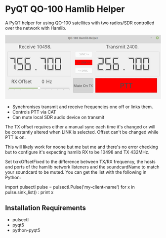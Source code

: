 # PyQT QO-100 Hamlib Helper

A PyQT helper for using QO-100 satellites with two radios/SDR controlled over the network with Hamlib. 

![application screen shot](https://raw.githubusercontent.com/JayGe/qo100helper/master/screenshot.png)

* Synchronises transmit and receive frequencies one off or links them.
* Controls PTT via CAT
* Can mute local SDR audio device on transmit  

The TX offset requires either a manual sync each time it's changed or will be constantly altered when LINK is selected. Offset can't be changed while PTT is on. 

This will likely work for noone but me but me and there's no error checking but to configure it's expecting hamlib RX to be 10498 and TX 432MHz.  

Set txrxOffsetFixed to the difference between TX/RX frequency, the hosts and ports of the hamlib network listeners and the soundcardName to match your soundcard to be muted. You can get the list with the following in Python:

import pulsectl
pulse = pulsectl.Pulse('my-client-name')
for x in pulse.sink_list() :
  print x

## Installation Requirements

* pulsectl
* pyqt5
* python-pyqt5
